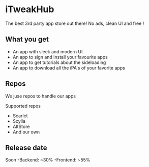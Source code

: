 # iTweakHub
The best 3rd party app store out there! No ads, clean UI and free !

## What you get
- An app with sleek and modern UI
- An app to sign and install your favourite apps
- An app to get tutorials about the sideloading
- An app to download all the iPA's of your favorite apps

## Repos
We juse repos to handle our apps

Supported repos
- Scarlet
- Scylla
- AltStore
- And our own

## Release date
Soon
-Backend: ~30%
-Frontend: ~55%
